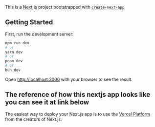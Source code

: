 This is a [Next.js](https://nextjs.org) project bootstrapped with [`create-next-app`](https://nextjs.org/docs/app/api-reference/cli/create-next-app).

## Getting Started

First, run the development server:

```bash
npm run dev
# or
yarn dev
# or
pnpm dev
# or
bun dev
```

Open [http://localhost:3000](http://localhost:3000) with your browser to see the result.


## The reference of how this nextjs app looks like you can see it at link below

The easiest way to deploy your Next.js app is to use the [Vercel Platform](https://www.youtube.com/watch?v=pqpSk4MElFo) from the creators of Next.js.
